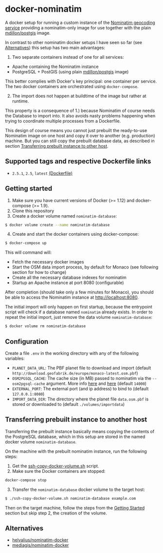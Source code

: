 # docker-nominatim

A docker setup for running a custom instance of the [Nominatim geocoding service](http://wiki.openstreetmap.org/wiki/Nominatim) providing a nominatim-only image for use together with the plain [mdillon/postgis](https://hub.docker.com/r/mdillon/postgis/) image.

In contrast to other nominatim docker setups I have seen so far (see [Alternatives](#alternatives)) this setup has two main advantages:

1. Two separate containers instead of one for all services:

  * Apache containing the Nominatim instance
  * PostgreSQL + PostGIS (using plain [mdillon/postgis](https://hub.docker.com/r/mdillon/postgis/) image)

  This better complies with Docker's key principal: one container per service. The two docker containers are orchestrated using `docker-compose`.
  
2. The import does not happen at buildtime of the image but rather at runtime.

  This property is a consequence of 1.) because Nominatim of course needs the Database to import into. It also avoids nasty problems happening when trying to coordinate multiple processes from a Dockerfile.

This design of course means you cannot just prebuilt the ready-to-use Nominatim image on one host and copy it over to another (e.g. production) machine. But you can still copy the prebuilt database data, as described in section [Transferring prebuilt instance to other host](#transferring-prebuilt-instance-to-another-host).

## Supported tags and respective Dockerfile links

* `2.5.1`, `2.5`, `latest` [(Dockerfile)](https://github.com/bringnow/docker-nominatim/blob/master/nominatim/Dockerfile)

## Getting started

1. Make sure you have current versions of Docker (>= 1.12) and docker-compose (>= 1.9).
2. Clone this repository
3. Create a docker volume named `nominatim-database`:

  ```bash
  $ docker volume create --name nominatim-database
  ```
4. Create and start the docker containers using docker-compose:

  ```bash
  $ docker-compose up
  ```
  This will command will:
  * Fetch the necessary docker images
  * Start the OSM data import process, by default for Monaco (see following section for how to change)
  * Create all the necessary database indexes for nominatim
  * Startup an Apache instance at port 8080 (configurable)

After completion (should take only a few minutes for Monaco), you should be able to access the Nominatim instance at [http://localhost:8080](http://localhost:8080).

The initial import will only happen on first startup, because the entrypoint script will check if a database named `nominatim` already exists. In order to repeat the initial import, just remove the data volume `nominatim-database`:
```bash
$ docker volume rm nominatim-database
```

## Configuration

Create a file `.env` in the working directory with any of the following variables:

* `PLANET_DATA_URL`: The PBF planet file to download and import (default `http://download.geofabrik.de/europe/monaco-latest.osm.pbf`)
* `OSM2PGSQL_CACHE`: The cache size (in MB) passed to nominatim via the `--osm2pgsql-cache` argument. More info [here](http://wiki.openstreetmap.org/wiki/Nominatim/Installation) and [here](http://www.volkerschatz.com/net/osm/osm2pgsql-usage.html) (default `14000`)
* `EXTERNAL_PORT`: The external port (and ip address) to bind to (default `127.0.0.1:8080`)
* `IMPORT_DATA_DIR`: The directory where the planet file `data.osm.pbf` is stored or downloaded to (default `./volumes/importdata`)

## Transferring prebuilt instance to another host

Transferring the prebuilt instance basically means copying the contents of the PostgreSQL database, which in this setup are stored in the named docker volume  `nominatim-database`.

On the machine with the prebuilt nominatim instance, run the following steps:

1. Get the [ssh-copy-docker-volume.sh](https://github.com/bringnow/ssh-copy-docker-volume) script.
2. Make sure the Docker containers are stopped:

  ```bash
  docker-compose stop
  ```
3. Transfer the `nominatim-database` docker volume to the target host:

  ```bash
  $ ./ssh-copy-docker-volume.sh nominatim-database example.com
  ```

Then on the target machine, follow the steps from the [Getting Started](#getting-started) section but skip step 2, the creation of the volume.

## Alternatives

* [helvalius/nominatim-docker](https://github.com/helvalius/nominatim-docker)
* [mediagis/nominatim-docker](https://github.com/mediagis/nominatim-docker)
